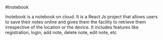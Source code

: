 #Inotebook

Inotebook is a notebook on cloud. It is a React Js project that allows users to save their notes online and gives them the facility to retrieve them irrespective of the location or the device. It includes features like registration, login, add note, delete note, edit note, etc
